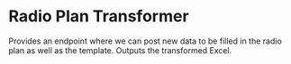 # Radio Plan Transformer
Provides an endpoint where we can post new data to be filled in the
radio plan as well as the template. Outputs the transformed Excel.

